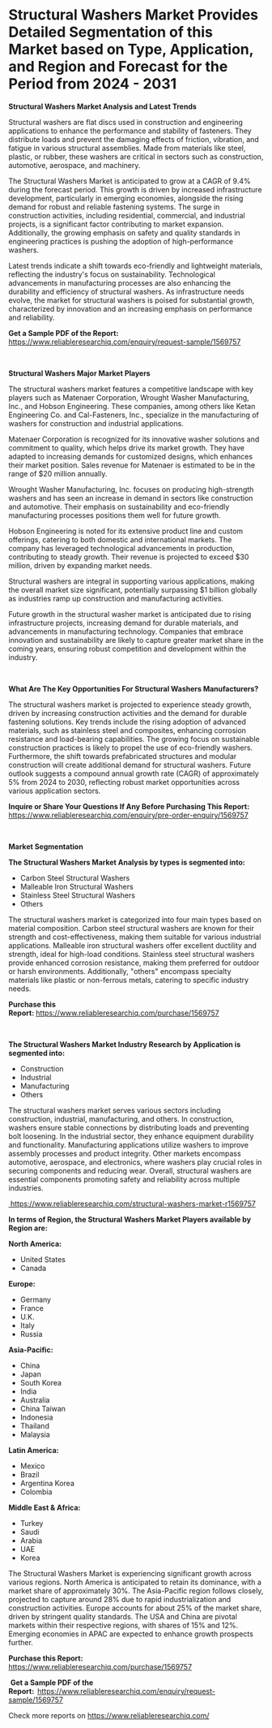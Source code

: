 <p><h1>Structural Washers Market Provides Detailed Segmentation of this Market based on Type, Application, and Region and Forecast for the Period from 2024 - 2031</h1></p><p><strong>Structural Washers Market Analysis and Latest Trends</strong></p>
<p><p>Structural washers are flat discs used in construction and engineering applications to enhance the performance and stability of fasteners. They distribute loads and prevent the damaging effects of friction, vibration, and fatigue in various structural assemblies. Made from materials like steel, plastic, or rubber, these washers are critical in sectors such as construction, automotive, aerospace, and machinery.</p><p>The Structural Washers Market is anticipated to grow at a CAGR of 9.4% during the forecast period. This growth is driven by increased infrastructure development, particularly in emerging economies, alongside the rising demand for robust and reliable fastening systems. The surge in construction activities, including residential, commercial, and industrial projects, is a significant factor contributing to market expansion. Additionally, the growing emphasis on safety and quality standards in engineering practices is pushing the adoption of high-performance washers.</p><p>Latest trends indicate a shift towards eco-friendly and lightweight materials, reflecting the industry's focus on sustainability. Technological advancements in manufacturing processes are also enhancing the durability and efficiency of structural washers. As infrastructure needs evolve, the market for structural washers is poised for substantial growth, characterized by innovation and an increasing emphasis on performance and reliability.</p></p>
<p><strong>Get a Sample PDF of the Report:&nbsp;</strong> <a href="https://www.reliableresearchiq.com/enquiry/request-sample/1569757?utm_campaign=103&utm_medium=2&utm_source=Github&utm_content=ia&utm_term=29122024&utm_id=structural-washers">https://www.reliableresearchiq.com/enquiry/request-sample/1569757</a></p>
<p>&nbsp;</p>
<p><strong>Structural Washers Major Market Players</strong></p>
<p><p>The structural washers market features a competitive landscape with key players such as Matenaer Corporation, Wrought Washer Manufacturing, Inc., and Hobson Engineering. These companies, among others like Ketan Engineering Co. and Cal-Fasteners, Inc., specialize in the manufacturing of washers for construction and industrial applications.</p><p>Matenaer Corporation is recognized for its innovative washer solutions and commitment to quality, which helps drive its market growth. They have adapted to increasing demands for customized designs, which enhances their market position. Sales revenue for Matenaer is estimated to be in the range of $20 million annually.</p><p>Wrought Washer Manufacturing, Inc. focuses on producing high-strength washers and has seen an increase in demand in sectors like construction and automotive. Their emphasis on sustainability and eco-friendly manufacturing processes positions them well for future growth.</p><p>Hobson Engineering is noted for its extensive product line and custom offerings, catering to both domestic and international markets. The company has leveraged technological advancements in production, contributing to steady growth. Their revenue is projected to exceed $30 million, driven by expanding market needs.</p><p>Structural washers are integral in supporting various applications, making the overall market size significant, potentially surpassing $1 billion globally as industries ramp up construction and manufacturing activities.</p><p>Future growth in the structural washer market is anticipated due to rising infrastructure projects, increasing demand for durable materials, and advancements in manufacturing technology. Companies that embrace innovation and sustainability are likely to capture greater market share in the coming years, ensuring robust competition and development within the industry.</p></p>
<p>&nbsp;</p>
<p><strong>What Are The Key Opportunities For Structural Washers Manufacturers?</strong></p>
<p><p>The structural washers market is projected to experience steady growth, driven by increasing construction activities and the demand for durable fastening solutions. Key trends include the rising adoption of advanced materials, such as stainless steel and composites, enhancing corrosion resistance and load-bearing capabilities. The growing focus on sustainable construction practices is likely to propel the use of eco-friendly washers. Furthermore, the shift towards prefabricated structures and modular construction will create additional demand for structural washers. Future outlook suggests a compound annual growth rate (CAGR) of approximately 5% from 2024 to 2030, reflecting robust market opportunities across various application sectors.</p></p>
<p><strong>Inquire or Share Your Questions If Any Before Purchasing This Report:</strong> <a href="https://www.reliableresearchiq.com/enquiry/pre-order-enquiry/1569757?utm_campaign=103&utm_medium=2&utm_source=Github&utm_content=ia&utm_term=29122024&utm_id=structural-washers">https://www.reliableresearchiq.com/enquiry/pre-order-enquiry/1569757</a></p>
<p>&nbsp;</p>
<p><strong>Market Segmentation</strong></p>
<p><strong>The Structural Washers Market Analysis by types is segmented into:</strong></p>
<p><ul><li>Carbon Steel Structural Washers</li><li>Malleable Iron Structural Washers</li><li>Stainless Steel Structural Washers</li><li>Others</li></ul></p>
<p><p>The structural washers market is categorized into four main types based on material composition. Carbon steel structural washers are known for their strength and cost-effectiveness, making them suitable for various industrial applications. Malleable iron structural washers offer excellent ductility and strength, ideal for high-load conditions. Stainless steel structural washers provide enhanced corrosion resistance, making them preferred for outdoor or harsh environments. Additionally, "others" encompass specialty materials like plastic or non-ferrous metals, catering to specific industry needs.</p></p>
<p><strong>Purchase this Report:&nbsp;</strong><a href="https://www.reliableresearchiq.com/purchase/1569757?utm_campaign=103&utm_medium=2&utm_source=Github&utm_content=ia&utm_term=29122024&utm_id=structural-washers">https://www.reliableresearchiq.com/purchase/1569757</a></p>
<p>&nbsp;</p>
<p><strong>The Structural Washers Market Industry Research by Application is segmented into:</strong></p>
<p><ul><li>Construction</li><li>Industrial</li><li>Manufacturing</li><li>Others</li></ul></p>
<p><p>The structural washers market serves various sectors including construction, industrial, manufacturing, and others. In construction, washers ensure stable connections by distributing loads and preventing bolt loosening. In the industrial sector, they enhance equipment durability and functionality. Manufacturing applications utilize washers to improve assembly processes and product integrity. Other markets encompass automotive, aerospace, and electronics, where washers play crucial roles in securing components and reducing wear. Overall, structural washers are essential components promoting safety and reliability across multiple industries.</p></p>
<p><a href="https://www.reliableresearchiq.com/structural-washers-market-r1569757?utm_campaign=103&utm_medium=2&utm_source=Github&utm_content=ia&utm_term=29122024&utm_id=structural-washers">&nbsp;https://www.reliableresearchiq.com/structural-washers-market-r1569757</a></p>
<p><strong>In terms of Region, the Structural Washers Market Players available by Region are:</strong></p>
<p>
    <p> <strong> North America: </strong>
        <ul>
            <li>United States</li>
            <li>Canada</li>
        </ul>
        </p> 
    <p> <strong> Europe: </strong>
        <ul>
            <li>Germany</li>
            <li>France</li>
            <li>U.K.</li>
            <li>Italy</li>
            <li>Russia</li>
        </ul>
        </p> 
    <p> <strong> Asia-Pacific: </strong>
        <ul>
            <li>China</li>
            <li>Japan</li>
            <li>South Korea</li>
            <li>India</li>
            <li>Australia</li>
            <li>China Taiwan</li>
            <li>Indonesia</li>
            <li>Thailand</li>
            <li>Malaysia</li>
        </ul>
        </p> 
    <p> <strong> Latin America: </strong>
        <ul>
            <li>Mexico</li>
            <li>Brazil</li>
            <li>Argentina Korea</li>
            <li>Colombia</li>
        </ul>
        </p> 
    <p> <strong> Middle East & Africa: </strong>
        <ul>
            <li>Turkey</li>
            <li>Saudi</li>
            <li>Arabia</li>
            <li>UAE</li>
            <li>Korea</li>
        </ul>
    </p>
    </p>
<p><p>The Structural Washers Market is experiencing significant growth across various regions. North America is anticipated to retain its dominance, with a market share of approximately 30%. The Asia-Pacific region follows closely, projected to capture around 28% due to rapid industrialization and construction activities. Europe accounts for about 25% of the market share, driven by stringent quality standards. The USA and China are pivotal markets within their respective regions, with shares of 15% and 12%. Emerging economies in APAC are expected to enhance growth prospects further.</p></p>
<p><strong>Purchase this Report: </strong><a href="https://www.reliableresearchiq.com/purchase/1569757?utm_campaign=103&utm_medium=2&utm_source=Github&utm_content=ia&utm_term=29122024&utm_id=structural-washers">https://www.reliableresearchiq.com/purchase/1569757</a></p>
<p>&nbsp;<strong>Get a Sample PDF of the Report:&nbsp;&nbsp;</strong><a href="https://www.reliableresearchiq.com/enquiry/request-sample/1569757?utm_campaign=103&utm_medium=2&utm_source=Github&utm_content=ia&utm_term=29122024&utm_id=structural-washers">https://www.reliableresearchiq.com/enquiry/request-sample/1569757</a></p>
<p><strong></strong></p>
<p>Check more reports on <a href="https://www.reliableresearchiq.com/?utm_campaign=103&utm_medium=2&utm_source=Github&utm_content=ia&utm_term=29122024&utm_id=structural-washers">https://www.reliableresearchiq.com/</a></p>